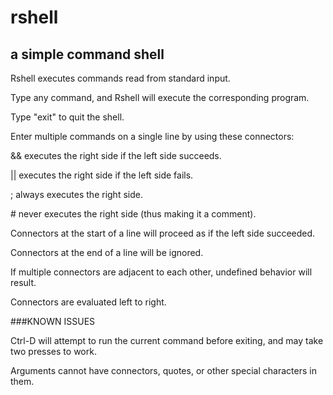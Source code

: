 # rshell
## a simple command shell

Rshell executes commands read from standard input.

Type any command, and Rshell will execute the corresponding program.

Type "exit" to quit the shell.


Enter multiple commands on a single line by using these connectors:

&& executes the right side if the left side succeeds.

|| executes the right side if the left side fails.

; always executes the right side.

\# never executes the right side (thus making it a comment).


Connectors at the start of a line will proceed as if the left side succeeded.

Connectors at the end of a line will be ignored.

If multiple connectors are adjacent to each other, undefined behavior will result.

Connectors are evaluated left to right.


###KNOWN ISSUES

Ctrl-D will attempt to run the current command before exiting, and may take two presses to work.

Arguments cannot have connectors, quotes, or other special characters in them.


